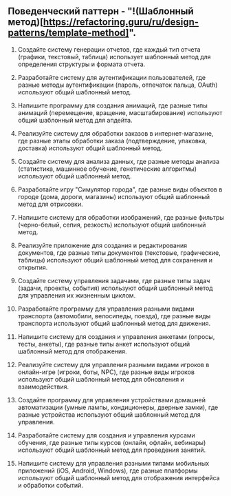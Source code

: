 ## Поведенческий паттерн - "!(Шаблонный метод)[https://refactoring.guru/ru/design-patterns/template-method]".

1. Создайте систему генерации отчетов, где каждый тип отчета (графики, текстовый, таблица) использует шаблонный метод для определения структуры и формата отчета.

2. Разработайте систему для аутентификации пользователей, где разные методы аутентификации (пароль, отпечаток пальца, OAuth) используют общий шаблонный метод.

3. Напишите программу для создания анимаций, где разные типы анимаций (перемещение, вращение, масштабирование) используют общий шаблонный метод для апдейта.

4. Реализуйте систему для обработки заказов в интернет-магазине, где разные этапы обработки заказа (подтверждение, упаковка, доставка) используют общий шаблонный метод.

5. Создайте систему для анализа данных, где разные методы анализа (статистика, машинное обучение, генетические алгоритмы) используют общий шаблонный метод.

6. Разработайте игру "Симулятор города", где разные виды объектов в городе (дома, дороги, магазины) используют общий шаблонный метод для отрисовки.

7. Напишите систему для обработки изображений, где разные фильтры (черно-белый, сепия, резкость) используют общий шаблонный метод.

8. Реализуйте приложение для создания и редактирования документов, где разные типы документов (текстовые, графические, таблицы) используют общий шаблонный метод для сохранения и открытия.

9. Создайте систему управления задачами, где разные типы задач (задачи, проекты, события) используют общий шаблонный метод для управления их жизненным циклом.

10. Разработайте программу для управления разными видами транспорта (автомобили, велосипеды, поезда), где разные виды транспорта используют общий шаблонный метод для движения.

11. Напишите систему для создания и управления анкетами (опросы, тесты, анкеты), где разные типы анкет используют общий шаблонный метод для отображения.

12. Реализуйте систему для управления разными видами игроков в онлайн-игре (игроки, боты, NPC), где разные виды игроков используют общий шаблонный метод для обновления и взаимодействия.

13. Создайте программу для управления устройствами домашней автоматизации (умные лампы, кондиционеры, дверные замки), где разные устройства используют общий шаблонный метод для управления.

14. Разработайте систему для создания и управления курсами обучения, где разные типы курсов (онлайн, офлайн, вебинары) используют общий шаблонный метод для проведения занятий.

15. Напишите систему для управления разными типами мобильных приложений (iOS, Android, Windows), где разные платформы используют общий шаблонный метод для отображения интерфейса и обработки событий.